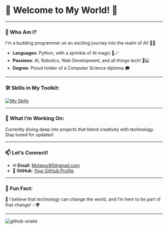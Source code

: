 # 🤖 Welcome to My World! 👋 

---

### 🌟 Who Am I?
I'm a budding programmer on an exciting journey into the realm of AI! 🚀✨   
- **Languages**: Python, with a sprinkle of AI magic 🐍🪄  
- **Passions**: AI, Robotics, Web Development, and all things tech! 🔬💻  
- **Degree**: Proud holder of a Computer Science diploma 🎓

---

### 🛠️ Skills in My Toolkit:
[![My Skills](https://skillicons.dev/icons?i=py,cpp,cs,c,mysql,java,html,php,wordpress,linux,js,css)](https://skillicons.dev)

---

### 🚀 What I’m Working On:
Currently diving deep into projects that blend creativity with technology. Stay tuned for updates!

---

### 📫 Let’s Connect!
-  ✉ **Email**: [Molapur80@gmail.com](mailto:Molapur80@gmail.com)  
-  🐙 **GitHub**: [Your GitHub Profile](https://github.com/Molapour80/)  
  
---

### 🌈 Fun Fact:
🍄 I believe that technology can change the world, and I’m here to be part of that change! 💡🌍

---
<picture>
  <source media="(prefers-color-scheme: dark)" srcset="github/github_black.svg" />
  <source media="(prefers-color-scheme: light)" srcset="github/github_wite.svg" />
  <img alt="github-snake" src="github-snake.svg" />
</picture>
